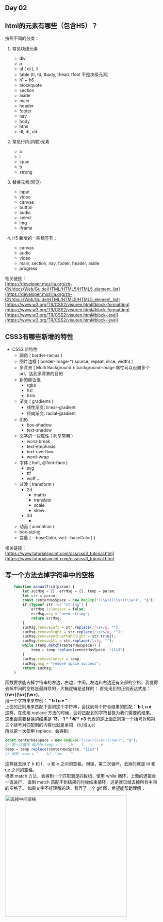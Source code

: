 Day 02
-------------

## html的元素有哪些（包含H5）？
按照不同的分类：
1. 常见块级元素
    - div
    - p
    - ul ( ol ), li
    - table (tr, td, tbody, thead, tfoot 不是块级元素)
    - h1 ~ h6
    - blockquote
    - section
    - aside 
    - main
    - header
    - footer
    - nav
    - body
    - html
    - dl, dt, dd
    
2. 常见行内(内联)元素
    - a
    - i
    - span
    - b
    - strong

3. 替换元素(常见)
    - input
    - video
    - canvas
    - button
    - audio
    - select
    - img
    - iframe
    
4. H5 新增的一些标签有：
    - canvas
    - audio
    - video
    - main, section, nav, footer, header, aside
    - progress
   
相关链接：    
[https://developer.mozilla.org/zh-CN/docs/Web/Guide/HTML/HTML5/HTML5_element_list](https://developer.mozilla.org/zh-CN/docs/Web/Guide/HTML/HTML5/HTML5_element_list)   
[https://www.w3.org/TR/CSS2/visuren.html#block-formatting](https://www.w3.org/TR/CSS2/visuren.html#block-formatting)   
[https://www.w3.org/TR/CSS2/visuren.html#block-level](https://www.w3.org/TR/CSS2/visuren.html#block-level)   


## CSS3有哪些新增的特性
- CSS3 新特性
    - 圆角 ( border-radius )
    - 图片边框 ( border-image-*( source, repeat, slice, width) )
    - 多背景 ( Multi Background ): background-image 属性可以设置多个 url，达到多背景的目的
    - 新的颜色值
        - rgba
        - hsl
        - hsla
    - 渐变 ( gradients )
        - 线性渐变: linear-gradient
        - 径向渐变: radial-gradient
    - 阴影 
        - box-shadow
        - text-shadow
    - 文字的一些属性 ( 列举常用 )
        - word-break
        - text-emphasis
        - text-overflow
        - word-wrap
    - 字体 ( font, @font-face )
        - svg
        - ttf
        - woff ...
    - 过渡 ( transform )
        - 2d
            - matrix
            - translate
            - scale
            - skew
        - 3d
            - ...
    - 动画 ( animation )
    - box-sizing
    - 变量 ( --baseColor, var(--baseColor) )
    
相关链接：  
[https://www.tutorialspoint.com/css/css3_tutorial.htm](https://www.tutorialspoint.com/css/css3_tutorial.htm)

## 写一个方法去掉字符串中的空格
```javascript
    function manualTrim(param) {
        let sucMsg = {}, errMsg = {}, temp = param;
        let str = param;
        const centerHasSpace = new RegExp("(\\w+)(\\s+)(\\w+)", "g");
        if (typeof str !== "string") {
            errMsg.isSuccess = false;
            errMsg.msg = 'need string';
            return errMsg;
        }
        sucMsg.removeLeft = str.replace(/^\s+/g, "");
        sucMsg.removeRight = str.replace(/\s+$/g, "");
        sucMsg.removeBothLeftandRight = str.trim();
        sucMsg.removeAll = str.replace(/\s/g, "");
        while (temp.match(centerHasSpace)) {
            temp = temp.replace(centerHasSpace, "$1$3")
        }
        sucMsg.removeCenter = temp;
        sucMsg.msg = "remove space success";
        return sucMsg;
    }
```
函数要求能去掉字符串的左边，右边，中间，左边和右边还有全部的空格，我觉得去掉中间的空格是最麻烦的，大概逻辑是这样的：
首先用到的正则表达式是：**(\w+)(\s+)(\w+)**。  
用一个字符串来举例：  **"    b    l   u    e    "**   
上面的正则用来匹配下面的这个字符串，会找到两个符合结果的匹配： **b    l**, **u    e**  
这样，在使用 replace 方法的时候，会将匹配到的字符替换为我们需要的结果，这里面需要替换的结果是 **$1$3**， **$1** 和 **$3** 代表的是上面正则第一个括号对和第三个括号对匹配到的内容也就是单词 （b,l或u,e）   
所以第一次使用 replace，会得到:
```javascript
const centerHasSpace = new RegExp("(\\w+)(\\s+)(\\w+)", "g");
// 第一次循环 最开始 temp = "    b    l   u    e    "
temp = temp.replace(centerHasSpace, "$1$3")
// 得到 temp = "    bl   ue    "
```
这样就去掉了 b 和 l， u 和 e 之间的空格，同理，第二次循环，去掉的就是 bl 和 ue 之间的空格。   
根据 match 方法，会得到一个匹配满足的数组，使用 while 循环，上面的逻辑会一直进行，
直到 match 匹配不到结果的时候结束循环，这是就已经去掉所有中间的空格了。
如果文字不好理解的话，我弄了一个 gif 图，希望能帮助理解：

<img src="./manual-trim.gif" alt="去掉中间空格" width="400" />
        